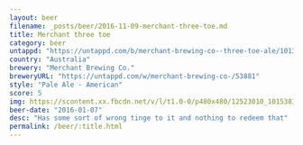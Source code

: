 ```yaml
---
layout: beer
filename: _posts/beer/2016-11-09-merchant-three-toe.md
title: Merchant three toe
category: beer
untappd: "https://untappd.com/b/merchant-brewing-co--three-toe-ale/1013376"
country: "Australia"
brewery: "Merchant Brewing Co."
breweryURL: "https://untappd.com/w/merchant-brewing-co-/53881"
style: "Pale Ale - American"
score: 5
img: https://scontent.xx.fbcdn.net/v/l/t1.0-0/p480x480/12523010_10153811618698745_8674316170585442130_n.jpg?oh=9407271fec174958038456e0b1f6f022&oe=594964EE
beer-date: "2016-01-07"
desc: "Has some sort of wrong tinge to it and nothing to redeem that"
permalink: /beer/:title.html
---
```

